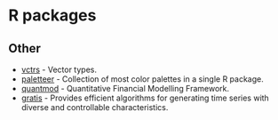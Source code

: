# R packages

## Other

- [vctrs](https://github.com/r-lib/vctrs) - Vector types.
- [paletteer](https://github.com/EmilHvitfeldt/paletteer) - Collection of most color palettes in a single R package.
- [quantmod](https://github.com/joshuaulrich/quantmod) - Quantitative Financial Modelling Framework.
- [gratis](https://github.com/ykang/gratis) - Provides efficient algorithms for generating time series with diverse and controllable characteristics.
